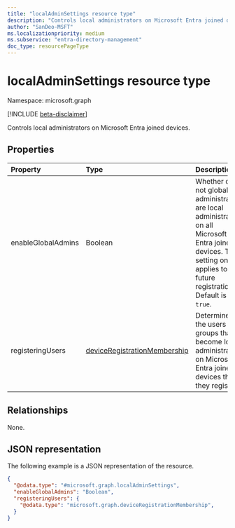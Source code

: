 ```yaml
---
title: "localAdminSettings resource type"
description: "Controls local administrators on Microsoft Entra joined devices."
author: "SanDeo-MSFT"
ms.localizationpriority: medium
ms.subservice: "entra-directory-management"
doc_type: resourcePageType
---
```

# localAdminSettings resource type

Namespace: microsoft.graph

[!INCLUDE [beta-disclaimer](../../includes/beta-disclaimer.md)]

Controls local administrators on Microsoft Entra joined devices.

## Properties

|Property|Type|Description|
|:---|:---|:---|
|enableGlobalAdmins|Boolean|Whether or not global administrators are local administrators on all Microsoft Entra joined devices. This setting only applies to future registrations. Default is `true`.|
|registeringUsers|[deviceRegistrationMembership](../resources/deviceregistrationmembership.md)|Determines the users and groups that become local administrators on Microsoft Entra joined devices that they register.|

## Relationships

None.

## JSON representation

The following example is a JSON representation of the resource.
<!-- {
  "blockType": "resource",
  "@odata.type": "microsoft.graph.localAdminSettings"
}
-->
``` json
{
  "@odata.type": "#microsoft.graph.localAdminSettings",
  "enableGlobalAdmins": "Boolean",
  "registeringUsers": {
    "@odata.type": "microsoft.graph.deviceRegistrationMembership",
  }
}
```
